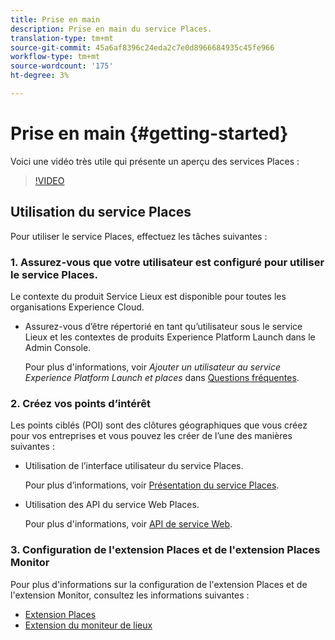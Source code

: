 ```yaml
---
title: Prise en main
description: Prise en main du service Places.
translation-type: tm+mt
source-git-commit: 45a6af8396c24eda2c7e0d8966684935c45fe966
workflow-type: tm+mt
source-wordcount: '175'
ht-degree: 3%

---
```



# Prise en main {#getting-started}

Voici une vidéo très utile qui présente un aperçu des services Places :

<!--
Test of different youtube link for exl
-->

>[!VIDEO](https://video.tv.adobe.com/v/41647)

## Utilisation du service Places

Pour utiliser le service Places, effectuez les tâches suivantes :

### 1. Assurez-vous que votre utilisateur est configuré pour utiliser le service Places.

Le contexte du produit Service Lieux est disponible pour toutes les organisations Experience Cloud.

* Assurez-vous d’être répertorié en tant qu’utilisateur sous le service Lieux et les contextes de produits Experience Platform Launch dans le Admin Console.

   Pour plus d&#39;informations, voir *Ajouter un utilisateur au service Experience Platform Launch et places* dans [Questions fréquentes](/help/places-gain-access.md).


### 2. Créez vos points d’intérêt

Les points ciblés (POI) sont des clôtures géographiques que vous créez pour vos entreprises et vous pouvez les créer de l’une des manières suivantes :

* Utilisation de l’interface utilisateur du service Places.

   Pour plus d’informations, voir [Présentation du service Places](/help/poi-mgmt-ui/poi-mgmt-ui-overview.md).

* Utilisation des API du service Web Places.

   Pour plus d&#39;informations, voir [API de service Web](/help/web-service-api/places-web-services.md).


### 3. Configuration de l&#39;extension Places et de l&#39;extension Places Monitor

Pour plus d&#39;informations sur la configuration de l&#39;extension Places et de l&#39;extension Monitor, consultez les informations suivantes :

* [Extension Places](/help/places-ext-aep-sdks/places-extension/places-extension.md)
* [Extension du moniteur de lieux](/help/places-ext-aep-sdks/places-monitor-extension/places-monitor-extension.md)
